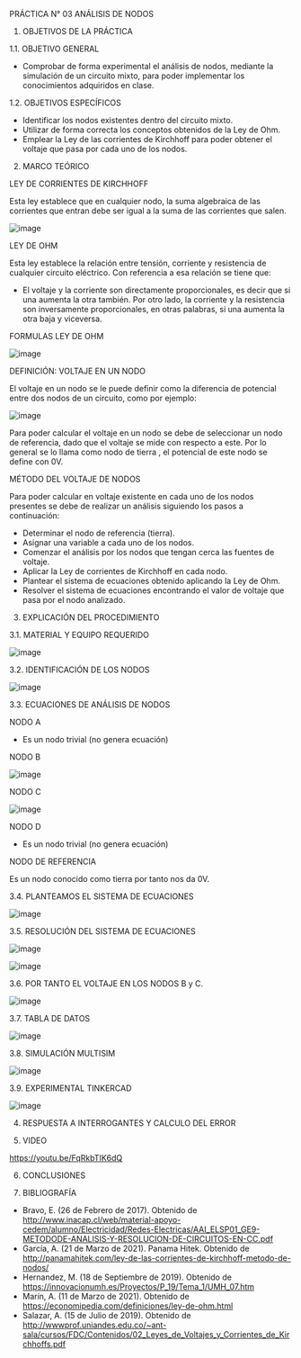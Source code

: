 PRÁCTICA N° 03 ANÁLISIS DE NODOS

1. OBJETIVOS DE LA PRÁCTICA 

1.1. OBJETIVO GENERAL

- Comprobar de forma experimental el análisis de nodos, mediante la simulación de un circuito mixto, para poder implementar los conocimientos adquiridos en clase.

1.2. OBJETIVOS ESPECÍFICOS

- Identificar los nodos existentes dentro del circuito mixto.
- Utilizar de forma correcta los conceptos obtenidos de la Ley de Ohm.
- Emplear la Ley de las corrientes de Kirchhoff para poder obtener el voltaje que pasa por cada uno de los nodos.

2. MARCO TEÓRICO

LEY DE CORRIENTES DE KIRCHHOFF

Esta ley establece que en cualquier nodo, la suma algebraica de las corrientes que entran debe ser igual a la suma de las corrientes que salen.

![image](https://user-images.githubusercontent.com/94008521/144301738-17fa208c-40f2-4f48-b12e-7c0d5e6c33b3.png)

LEY DE OHM

Esta ley establece la relación entre tensión, corriente y resistencia de cualquier circuito eléctrico. Con referencia a esa relación se tiene que:

- El voltaje y la corriente son directamente proporcionales, es decir que si una aumenta la otra también. Por otro lado, la corriente y la resistencia son inversamente proporcionales, en otras palabras, si una aumenta la otra baja y viceversa. 

FORMULAS LEY DE OHM

![image](https://user-images.githubusercontent.com/94008521/144302747-18c195e3-f57c-4741-aa1f-6ac7d360edba.png)

DEFINICIÓN: VOLTAJE EN UN NODO

El voltaje en un nodo se le puede definir como la diferencia de potencial entre dos nodos de un circuito, como por ejemplo:

![image](https://user-images.githubusercontent.com/94008521/144297026-33ae8f3b-30c6-47cc-8802-3672c9805dee.png)

Para poder calcular el voltaje en un nodo se debe de seleccionar un nodo de referencia, dado que el voltaje se mide con respecto a este. Por lo general se lo llama como nodo de tierra , el potencial de este nodo se define con 0V.

MÉTODO DEL VOLTAJE DE NODOS

Para poder calcular en voltaje existente en cada uno de los nodos presentes se debe de realizar un análisis siguiendo los pasos a continuación:

- Determinar el nodo de referencia (tierra).
- Asignar una variable a cada uno de los nodos.
- Comenzar el análisis por los nodos que tengan cerca las fuentes de voltaje.
- Aplicar la Ley de corrientes de Kirchhoff en cada nodo.
- Plantear el sistema de ecuaciones obtenido aplicando la Ley de Ohm.
- Resolver el sistema de ecuaciones encontrando el valor de voltaje que pasa por el nodo analizado.

3. EXPLICACIÓN DEL PROCEDIMIENTO

3.1. MATERIAL Y EQUIPO REQUERIDO

![image](https://user-images.githubusercontent.com/94008521/144334652-8696b2e6-7980-4213-8158-ce4ffe258a72.png)

3.2. IDENTIFICACIÓN DE LOS NODOS

![image](https://user-images.githubusercontent.com/94008521/144304043-bf3f8e49-3e95-488f-af7c-f668d5abb084.png)

3.3. ECUACIONES DE ANÁLISIS DE NODOS 

NODO A

- Es un nodo trivial (no genera ecuación)

NODO B

![image](https://user-images.githubusercontent.com/94008521/144324371-f131017d-7a96-4f66-99ae-2d352b9e612c.png)

NODO C

![image](https://user-images.githubusercontent.com/94008521/144324383-ec405b7c-a247-4612-b3cc-02632a152526.png)

NODO D

- Es un nodo trivial (no genera ecuación)

NODO DE REFERENCIA

Es un nodo conocido como tierra por tanto nos da 0V.

3.4. PLANTEAMOS EL SISTEMA DE ECUACIONES

![image](https://user-images.githubusercontent.com/94008521/144324451-f9b5e703-a280-40b8-88a6-e9457bdc29cb.png)

3.5. RESOLUCIÓN DEL SISTEMA DE ECUACIONES

![image](https://user-images.githubusercontent.com/94008521/144325113-ac434da6-ab4a-4bb0-905a-19545a81004e.png)

![image](https://user-images.githubusercontent.com/94008521/144325120-b4d0e90e-800a-434e-9a58-ecfc2efeec8e.png)

3.6. POR TANTO EL VOLTAJE EN LOS NODOS B y C.

![image](https://user-images.githubusercontent.com/94008521/144326498-0ed615ed-4114-4c1d-8de8-8744b2de1909.png)

3.7. TABLA DE DATOS 

![image](https://user-images.githubusercontent.com/94008521/144329712-13a50ce0-1641-4ffb-bd90-9be65c5b30dd.png)

3.8. SIMULACIÓN MULTISIM

![image](https://user-images.githubusercontent.com/94008521/144330333-a15630a0-0dad-4101-94af-6dad5ae922b6.png)

3.9. EXPERIMENTAL TINKERCAD

![image](https://user-images.githubusercontent.com/94008521/144330403-2678dd13-2dbe-4358-bf7e-d9f71eb8ae07.png)

4. RESPUESTA A INTERROGANTES Y CALCULO DEL ERROR

5. VIDEO

https://youtu.be/FqRkbTIK6dQ

6. CONCLUSIONES

7. BIBLIOGRAFÍA

-	Bravo, E. (26 de Febrero de 2017). Obtenido de http://www.inacap.cl/web/material-apoyo-cedem/alumno/Electricidad/Redes-Electricas/AAI_ELSP01_GE9-METODODE-ANALISIS-Y-RESOLUCION-DE-CIRCUITOS-EN-CC.pdf 
-	García, A. (21 de Marzo de 2021). Panama Hitek. Obtenido de http://panamahitek.com/ley-de-las-corrientes-de-kirchhoff-metodo-de-nodos/
-	Hernandez, M. (18 de Septiembre de 2019). Obtenido de https://innovacionumh.es/Proyectos/P_19/Tema_1/UMH_07.htm
-	Marín, A. (11 de Marzo de 2021). Obtenido de https://economipedia.com/definiciones/ley-de-ohm.html
-	Salazar, A. (15 de Julio de 2019). Obtenido de http://wwwprof.uniandes.edu.co/~ant-sala/cursos/FDC/Contenidos/02_Leyes_de_Voltajes_y_Corrientes_de_Kirchhoffs.pdf


